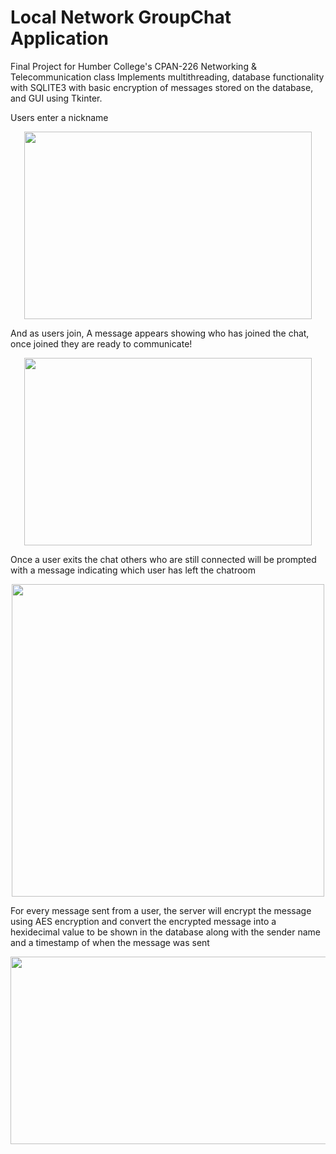# Local Network GroupChat Application
Final Project for Humber College's CPAN-226 Networking & Telecommunication class
Implements multithreading, database functionality with SQLITE3 with basic encryption of messages stored on the database, and GUI using Tkinter.

Users enter a nickname

<p align="center">
  <img width="460" height="300" src="https://github.com/IshoZaia/GroupChat/assets/101903708/218b59a5-a4be-47ab-82e9-db11b57fe71e">
</p>
And as users join, A message appears showing who has joined the chat, once joined they are ready to communicate!
<p align="center">
  <img width="460" height="300" src="https://github.com/IshoZaia/GroupChat/assets/101903708/56fa9906-39ad-4796-b68f-655f853684d0">
</p>
Once a user exits the chat others who are still connected will be prompted with a message indicating which user has left the chatroom
<p align="center">
  <img width="500" height="500" src="https://github.com/IshoZaia/GroupChat/assets/101903708/5f006304-d399-4c90-8072-b197dd1211a4">
</p>
For every message sent from a user, the server will encrypt the message using AES encryption and convert the encrypted message into a hexidecimal value to be shown in the database along with the sender name and a timestamp of when the message was sent
<p align="center">
  <img width="1000" height="300" src="https://github.com/IshoZaia/GroupChat/assets/101903708/be2328b2-5858-40bf-8d23-6df6dac21dbc">
</p>




